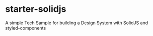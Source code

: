 # starter-solidjs
A simple Tech Sample for building a Design System with SolidJS and styled-components
